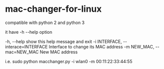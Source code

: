 # mac-changer-for-linux

compatible with python 2 and python 3

it have -h --help option

  -h, --help            show this help message and exit
  -i INTERFACE, --interace=INTERFACE
                        Interface to change its MAC address
  -m NEW_MAC, --mac=NEW_MAC
                        New MAC address

i.e.
sudo python macchanger.py -i wlan0 -m 00:11:22:33:44:55

